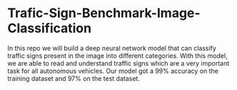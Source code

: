 # Trafic-Sign-Benchmark-Image-Classification

In this repo we will build a deep neural network model that can classify traffic signs present in the image into different categories. 
With this model, we are able to read and understand traffic signs which are a very important task for all autonomous vehicles.
Our model got a 99% accuracy on the training dataset and 97% on the test dataset.
